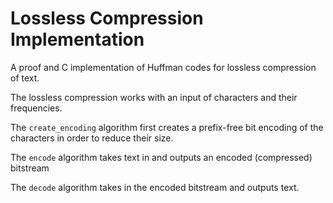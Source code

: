 # Lossless Compression Implementation

A proof and C implementation of Huffman codes for lossless compression of text.

The lossless compression works with an input of characters and their frequencies.

The `create_encoding` algorithm first creates a prefix-free bit encoding of the characters in order to reduce their size.

The `encode` algorithm takes text in and outputs an encoded (compressed) bitstream

The `decode` algorithm takes in the encoded bitstream and outputs text.
